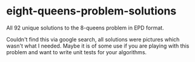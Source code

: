 # eight-queens-problem-solutions
All 92 unique solutions to the 8-queens problem in EPD format.

Couldn't find this via google search, all solutions were pictures which wasn't what I needed. Maybe it is of some use if you are playing with this problem and want to write unit tests for your algorithms.
